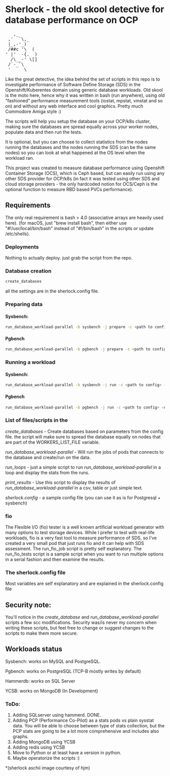 # Sherlock - the old skool detective for database performance on OCP

<pre>
   ,_       
 ,'  `\,_   
 |_,-'_)    
 /##c '\  ( 
' |'  -{.  )
  /\__-' \[]
 /`-_`\     
 '     \    
</pre>

Like the great detective, the idea behind the set of scripts in this repo is to investigate performance of Software Define Storage (SDS) in the Openshift/Kuberentes domain using generic database workloads.
Old skool is the moto here, hence why it was written in bash (run anywhere), using old "fashioned" performance measurement tools (iostat, mpstat, vmstat and so on) and without any web interface and cool graphics. Pretty much Commodore Amiga style :)

The scripts will help you setup the database on your OCP/k8s cluster, making sure the databases are spread equally across your worker nodes, populate data and then run the tests.

It is optional, but you can choose to collect statistics from the nodes running the databases and the nodes running the SDS (can be the same nodes) so you can look at what happened at the OS level when the workload ran.

This project was created to measure database performance using  Openshift Container Storage (OCS), which is Ceph based, but can easily run using any other SDS provider for OCP/k8s (in fact it was tested using other SDS and cloud storage providers - the only hardcoded notion for OCS/Ceph is the optional function to measure RBD based PVCs performance).

## Requirements

The only real requirement is bash > 4.0 (associative arrays are heavily used here).
(for macOS, just "brew install bash", then either use "#!/usr/local/bin/bash" instead of "#!/bin/bash" in the scripts or update /etc/shells). 

### Deployments

Nothing to actually deploy. just grab the script from the repo.

### Database creation
```bash
create_databases
```
all the settings are in the sherlock.config file.

### Preparing data
#### Sysbench:
```bash
run_database_workload-parallel -b sysbench -j prepare -c <path to config>
```
#### Pgbench
```bash
run_database_workload-parallel -b pgbench -j prepare -c <path to config>
```

### Running a workload
#### Sysbench:
```bash
run_database_workload-parallel -b sysbench -j run -c <path to config> -n <some name for the run>
```
#### Pgbench
```bash
run_database_workload-parallel -b pgbench -j run -c <path to config> -n <some name for the run>
```

### List of files/scripts in the
_create_databases_ - Create databases based on parameters from the config file. the script will make sure to spread the database equally on nodes that are part of the WORKERS_LIST_FILE variable.

_run_database_workload-parallel_ - Will run the jobs of pods that connects to the database and create/run on the data.

_run_loops_ - just a simple script to run _run_database_workload-parallel_ in a loop and display the stats from the runs.

_print_results_ - Use this script to display the results of _run_database_workload-parallel_ in a csv, table or just simple text.

_sherlock.config_ - a sample config file (you can use it as is for Postgresql + sysbench)

### fio
The Flexible I/O (fio) tester is a well known artificial workload generator with many options to test storage devices.
While I prefer to test with real-life workloads, fio is a very fast tool to measure performance of SDS, so I've created a very small pod that just runs fio and it can help with SDS assessment.
The run_fio_job script is pretty self explanatory. The run_fio_tests script is a sample script when you want to run multiple options in a serial fashion and then examine the results.

### The sherlock.config file
Most variables are self explanatory and are explained in the sherlock.config file

## Security note:
You'll notice in the _create_database_ and _run_database_workload-parallel_ scripts a few scc modifications. 
Security was/is never my concern when writing these scripts, but feel free to change or suggest changes to the scripts to make them more secure.

## Workloads status

Sysbench: works on MySQL and PostgreSQL.

Pgbench: works on PostgreSQL (TCP-B mostly writes by default)

Hammerdb: works on SQL Server

YCSB: works on MongoDB (In Development)


### ToDo:
1. Adding SQLserver using hammerd. DONE.
2. Adding PCP (Performance Co-Pilot) as a stats pods vs plain sysstat data. You will be able to choose between type of stats collection, but the PCP stats are going to be a lot more comprehensive and includes also graphs.
3. Adding MongoDB using YCSB
4. Adding redis using YCSB
5. Move to Python or at least have a version in python.
6. Maybe operatorize the scripts :)

\*(sherlock aschii image courtesy of hjm)
